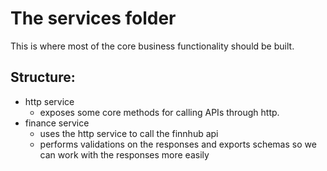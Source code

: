 # The services folder

This is where most of the core business functionality should be built.

## Structure:

- http service
  - exposes some core methods for calling APIs through http.
- finance service
  - uses the http service to call the finnhub api
  - performs validations on the responses and exports schemas so we can work with the responses more easily
